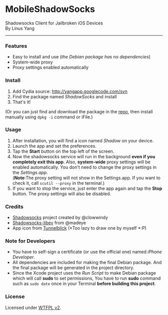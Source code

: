 MobileShadowSocks
=========
Shadowsocks Client for Jailbroken iOS Devices     
By Linus Yang     

------

### Features
* Easy to install and use (*the Debian package has no dependencies*)
* System-wide proxy
* Proxy settings enabled automatically

### Install
1. Add Cydia source: http://yangapp.googlecode.com/svn
2. Find the package named *ShadowSocks* and install
3. That's it!

(Or you can just find and download the package in the [repo](http://yangapp.googlecode.com/svn/debs/), then install manually using `dpkg -i` command or iFile.)

### Usage
1. After installation, you will find a icon named *Shadow* on your device.
2. Launch the app and set the preferences.
3. Tap the **Start** button on the top left of the screen.
4. Now the shadowsocks service will run in the background **even if you completely exit this app**. Also, **system-wide** proxy settings will be enabled automatically. You don't need to change the proxy settings in the *Settings.app*.     
(**Note**:The proxy setting will not show in the Settings.app. If you want to check it, call `scutil --proxy` in the terminal.)
5. If you want to stop the service, just enter the app again and tap the **Stop** button. The proxy settings will also be disabled.

### Credits
* [Shadowsocks](https://github.com/clowwindy/shadowsocks) project created by @clowwindy
* [Shadowsocks-libev](https://github.com/madeye/shadowsocks-libev) from @madeye
* App icon from [Tunnelblick](tunnelblick.googlecode.com) (*Too lazy to draw one by myself *:P)

### Note for Developers
* You have to self-sign a certificate (or use the official one) named *iPhone Developer*.
* All dependencies are included for making the final Debian package. And the final package will be generated in the project directory.
* Since the Xcode project uses the *Run Script* to make Debian package which will call **sudo** to set permissions, You have to run **sudo** command such as `sudo date` once in your Terminal **before building this project**.

### License
Licensed under [WTFPL v2](http://www.wtfpl.net/about/).
